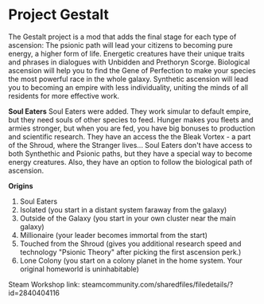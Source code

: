 # Project Gestalt
The Gestalt project is a mod that adds the final stage for each type of ascension:
The psionic path will lead your citizens to becoming pure energy, a higher form of life. Energetic creatures have their unique traits and phrases in dialogues with Unbidden and Prethoryn Scorge.
Biological ascension will help you to find the Gene of Perfection to make your species the most powerful race in the whole galaxy.
Synthetic ascension will lead you to becoming an empire with less individuality, uniting the minds of all residents for more effective work.

**Soul Eaters**
Soul Eaters were added. They work simular to default empire, but they need souls of other species to feed. Hunger makes you fleets and armies stronger, but when you are fed, you have big bonuses to production and scientific research. They have an access the the Bleak Vortex - a part of the Shroud, where the Stranger lives...
Soul Eaters don't have access to both Synthethic and Psionic paths, but they have a special way to become energy creatures. Also, they have an option to follow the biological path of ascension. 

**Origins**
1. Soul Eaters
2. Isolated (you start in a distant system faraway from the galaxy)
3. Outside of the Galaxy (you start in your own cluster near the main galaxy)
4. Millionaire (your leader becomes immortal from the start)
5. Touched from the Shroud (gives you additional research speed and technology "Psionic Theory" after picking the first ascension perk.)
6. Lone Colony (you start on a colony planet in the home system. Your original homeworld is uninhabitable)

Steam Workshop link: steamcommunity.com/sharedfiles/filedetails/?id=2840404116
